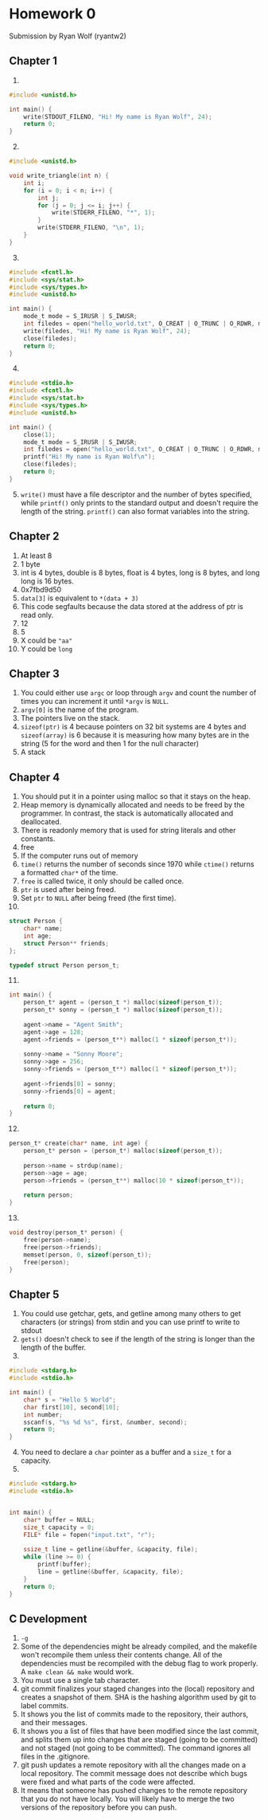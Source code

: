 # Homework 0
Submission by Ryan Wolf (ryantw2)

## Chapter 1
1.
```C
#include <unistd.h>

int main() {
	write(STDOUT_FILENO, "Hi! My name is Ryan Wolf", 24);
	return 0;
}
```

2.
```C
#include <unistd.h>

void write_triangle(int n) {
	int i;
	for (i = 0; i < n; i++) {
		int j;
		for (j = 0; j <= i; j++) {
			write(STDERR_FILENO, "*", 1);
		}
		write(STDERR_FILENO, "\n", 1);
	}
}
```

3.
```C
#include <fcntl.h>
#include <sys/stat.h>
#include <sys/types.h>
#include <unistd.h>

int main() {
	mode_t mode = S_IRUSR | S_IWUSR;
	int filedes = open("hello_world.txt", O_CREAT | O_TRUNC | O_RDWR, mode);
	write(filedes, "Hi! My name is Ryan Wolf", 24);
	close(filedes);
	return 0;
}
```

4.
```C
#include <stdio.h>
#include <fcntl.h>
#include <sys/stat.h>
#include <sys/types.h>
#include <unistd.h>

int main() {
	close(1);
	mode_t mode = S_IRUSR | S_IWUSR;
	int filedes = open("hello_world.txt", O_CREAT | O_TRUNC | O_RDWR, mode);
	printf("Hi! My name is Ryan Wolf\n");
	close(filedes);
	return 0;
}
```

5. `write()` must have a file descriptor and the number of bytes specified,
while `printf()` only prints to the standard output and doesn't require the length of the string.
`printf()` can also format variables into the string.


## Chapter 2
1. At least 8
2. 1 byte
3. int is 4 bytes, double is 8 bytes, float is 4 bytes, long is 8 bytes, and long long is 16 bytes.
4. 0x7fbd9d50
5. `data[3]` is equivalent to `*(data + 3)`
6. This code segfaults because the data stored at the address of ptr is read only.
7. 12
8. 5
9. X could be `"aa"`
10. Y could be `long`

## Chapter 3
1. You could either use `argc` or loop through `argv` and count the number of times you can increment it until `*argv` is `NULL`.
2. `argv[0]` is the name of the program.
3. The pointers live on the stack.
4. `sizeof(ptr)` is 4 because pointers on 32 bit systems are 4 bytes and `sizeof(array)` is 6 because it is measuring how many bytes are in the string (5 for the word and then 1 for the null character)
5. A stack

## Chapter 4
1. You should put it in a pointer using malloc so that it stays on the heap.
2. Heap memory is dynamically allocated and needs to be freed by the programmer. In contrast, the stack is automatically allocated and deallocated.
3. There is readonly memory that is used for string literals and other constants.
4. free
5. If the computer runs out of memory
6. `time()` returns the number of seconds since 1970 while `ctime()` returns a formatted `char*` of the time.
7. `free` is called twice, it only should be called once.
8. `ptr` is used after being freed.
9. Set `ptr` to `NULL` after being freed (the first time).
10.
```C
struct Person {
	char* name;
	int age;
	struct Person** friends;
};

typedef struct Person person_t;
```

11.
```C
int main() {
	person_t* agent = (person_t *) malloc(sizeof(person_t));
	person_t* sonny = (person_t *) malloc(sizeof(person_t));
	
	agent->name = "Agent Smith";
	agent->age = 128;
	agent->friends = (person_t**) malloc(1 * sizeof(person_t*));
	
	sonny->name = "Sonny Moore";
	sonny->age = 256;
	sonny->friends = (person_t**) malloc(1 * sizeof(person_t*));
	
	agent->friends[0] = sonny;
	sonny->friends[0] = agent;
	
	return 0;
}
```
12.
```C
person_t* create(char* name, int age) {
	person_t* person = (person_t*) malloc(sizeof(person_t));
	
	person->name = strdup(name);
	person->age = age;
	person->friends = (person_t**) malloc(10 * sizeof(person_t*));
	
	return person;
}
```

13.
```C
void destroy(person_t* person) {
	free(person->name);
	free(person->friends);
	memset(person, 0, sizeof(person_t));
	free(person);
}
```

## Chapter 5
1. You could use getchar, gets, and getline among many others to get characters (or strings) from stdin and you can use printf to write to stdout
2. `gets()` doesn't check to see if the length of the string is longer than the length of the buffer.
3.
```C
#include <stdarg.h>
#include <stdio.h>

int main() {
	char* s = "Hello 5 World";
	char first[10], second[10];
	int number;
	sscanf(s, "%s %d %s", first, &number, second);
	return 0;
}
```
4. You need to declare a `char` pointer as a buffer and a `size_t` for a capacity.
5.
```C
#include <stdarg.h>
#include <stdio.h>


int main() {
	char* buffer = NULL;
	size_t capacity = 0;
	FILE* file = fopen("input.txt", "r");
	
	ssize_t line = getline(&buffer, &capacity, file);
	while (line >= 0) {
		printf(buffer);
		line = getline(&buffer, &capacity, file);
	}
	return 0;
}
```

## C Development
1. `-g`
2. Some of the dependencies might be already compiled, and the makefile won't recompile them unless their contents change. All of the dependencies must be recompiled with the debug flag to work properly. A `make clean && make` would work.
3. You must use a single tab character.
4. git commit finalizes your staged changes into the (local) repository and creates a snapshot of them. SHA is the hashing algorithm used by git to label commits.
5. It shows you the list of commits made to the repository, their authors, and their messages.
6. It shows you a list of files that have been modified since the last commit, and splits them up into changes that are staged (going to be committed) and not staged (not going to be committed). The command ignores all files in the .gitignore.
7. git push updates a remote repository with all the changes made on a local repository. The commit message does not describe which bugs were fixed and what parts of the code were affected.
8. It means that someone has pushed changes to the remote repository that you do not have locally. You will likely have to merge the two versions of the repository before you can push.
